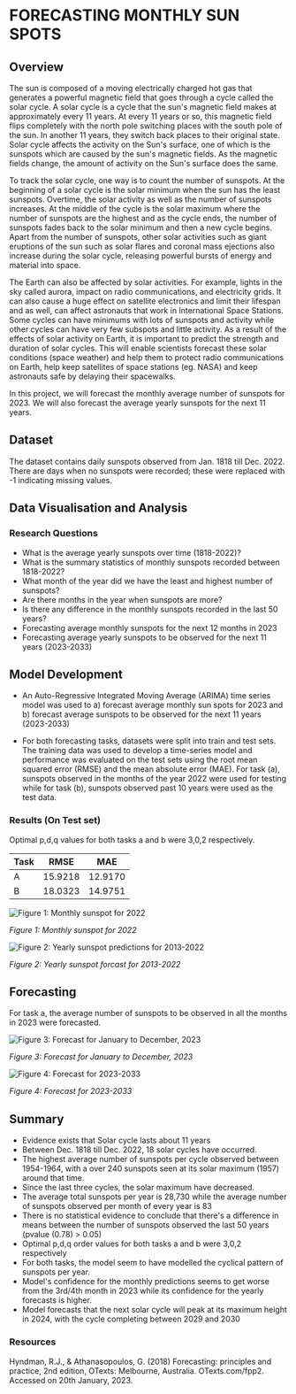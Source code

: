 
# FORECASTING MONTHLY SUN SPOTS

## Overview
The sun is composed of a moving electrically charged hot gas that generates a powerful magnetic field that goes through a cycle called the solar cycle. A solar cycle is a cycle that the sun's magnetic field makes at approximately every 11 years. At every 11 years or so, this magnetic field flips completely with the north pole switching places with the south pole of the sun. In another 11 years, they switch back places to their original state. Solar cycle affects the activity on the Sun's surface, one of which is the sunspots which are caused by the sun's magnetic fields. As the magnetic fields change, the amount of activity on the Sun's surface does the same.

To track the solar cycle, one way is to count the number of sunspots. At the beginning of a solar cycle is the solar minimum when the sun has the least sunspots. Overtime, the solar activity as well as the number of sunspots increases. At the middle of the cycle is the solar maximum where the number of sunspots are the highest and as the cycle ends, the number of sunspots fades back to the solar minimum and then a new cycle begins. Apart from the number of sunspots, other solar activities such as giant eruptions of the sun such as solar flares and coronal mass ejections also increase during the solar cycle, releasing powerful bursts of energy and material into space.

The Earth can also be affected by solar activities. For example, lights in the sky called aurora, impact on radio communications, and electricity grids. It can also cause a huge effect on satellite electronics and limit their lifespan and as well, can affect astronauts that work in International Space Stations. Some cycles can have minimums with lots of sunspots and activity while other cycles can have very few subspots and little activity. As a result of the effects of solar activity on Earth, it is important to predict the strength and duration of solar cycles. This will enable scientists forecast these solar conditions (space weather) and help them to protect radio communications on Earth, help keep satellites of space stations (eg. NASA) and keep astronauts safe by delaying their spacewalks.

In this project, we will forecast the monthly average number of sunspots for 2023. We will also forecast the average yearly sunspots for the next 11 years.


## Dataset
The dataset contains daily sunspots observed from Jan. 1818 till Dec. 2022. There are days when no sunspots were recorded; these were replaced with -1 indicating missing values.


## Data Visualisation and Analysis
### Research Questions
- What is the average yearly sunspots over time (1818-2022)?
- What is the summary statistics of monthly sunspots recorded between 1818-2022?
- What month of the year did we have the least and highest number of sunspots?
- Are there months in the year when sunspots are more?
- Is there any difference in the monthly sunspots recorded in the last 50 years?
- Forecasting average monthly sunspots for the next 12 months in 2023
- Forecasting average yearly sunspots to be observed for the next 11 years (2023-2033)

## Model Development
- An Auto-Regressive Integrated Moving Average (ARIMA) time series model was used to 
  a) forecast average monthly sun spots for 2023 and 
  b) forecast average sunspots to be observed for the next 11 years (2023-2033)

- For both forecasting tasks, datasets were split into train and test sets. The training data was used to develop a time-series model and performance was evaluated on the test sets using the root mean squared error (RMSE) and the mean absolute error (MAE). For task (a), sunspots observed in the months of the year 2022 were used for testing while for task (b), sunspots observed past 10 years were used as the test data.

### Results (On Test set)

Optimal p,d,q values for both tasks a and b were 3,0,2 respectively.

Task | RMSE | MAE
----|-----|-----
A | 15.9218 | 12.9170
B | 18.0323 | 14.9751


![Figure 1: Monthly sunspot for 2022](https://user-images.githubusercontent.com/46559140/213817852-5e4233e0-09b1-4056-aa3f-4014617ea6d3.png)

_Figure 1: Monthly sunspot for 2022_


![Figure 2: Yearly sunspot predictions for 2013-2022](https://user-images.githubusercontent.com/46559140/213822321-ff4a4c51-1151-44fd-8bf5-b03ef063bdf6.png)

_Figure 2: Yearly sunspot forcast for 2013-2022_

## Forecasting

For task a, the average number of sunspots to be observed in all the months in 2023 were forecasted. 

![Figure 3: Forecast for January to December, 2023](https://user-images.githubusercontent.com/46559140/213821640-8e493465-2df7-42bc-8063-e4ab4b297a93.png)

_Figure 3: Forecast for January to December, 2023_

![Figure 4: Forecast for 2023-2033](https://user-images.githubusercontent.com/46559140/213818508-07a0855e-323e-499d-9e5c-e4b3683e5f6e.png)

_Figure 4: Forecast for 2023-2033_

## Summary
- Evidence exists that Solar cycle lasts about 11 years
- Between Dec. 1818 till Dec. 2022, 18 solar cycles have occurred.
- The highest average number of sunspots per cycle observed between 1954-1964, with a over 240 sunspots seen at its solar maximum (1957) around that time.
- Since the last three cycles, the solar maximum have decreased.
- The average total sunspots per year is 28,730 while the average number of sunspots observed per month of every year is 83
-  There is no statistical evidence to conclude that there's a difference in means between the number of sunspots observed the last 50 years (pvalue (0.78) > 0.05)
-  Optimal p,d,q order values for both tasks a and b were 3,0,2 respectively
-  For both tasks, the model seem to have modelled the cyclical pattern of sunspots per year.
-  Model's confidence for the monthly predictions seems to get worse from the 3rd/4th month in 2023 while its confidence for the yearly forecasts is higher.
-  Model forecasts that the next solar cycle will peak at its maximum height in 2024, with the cycle completing between 2029 and 2030

### Resources
Hyndman, R.J., & Athanasopoulos, G. (2018) Forecasting: principles and practice, 2nd edition, OTexts: Melbourne, Australia. OTexts.com/fpp2. Accessed on 20th January, 2023.
